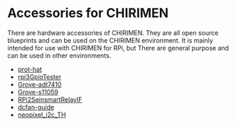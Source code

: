 # Accessories for CHIRIMEN

There are hardware accessories of CHIRIMEN.
They are all open source blueprints and can be used on the CHIRIMEN environment. It is mainly intended for use with CHIRIMEN for RPi, but There are general purpose and can be used in other environments.


- [prot-hat](forRaspberryPi3/prot-hat/)
- [rpi3GpioTester](forRaspberryPi3/rpi3GpioTester/)
- [Grove-adt7410](grove/adt7410/)
- [Grove-s11059](grove/s11059/)
- [RPi2SeinsmartRelayIF](others/RPi2SeinsmartRelayIF/)
- [dcfan-guide](others/dcfan-guide/)
- [neopixel_i2c_TH](others/neopixel_i2c_TH/)
